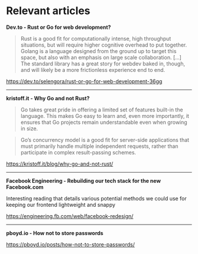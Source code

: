 # Relevant articles

**Dev.to - Rust or Go for web development?**

> Rust is a good fit for computationally intense, high throughput situations, but will require higher cognitive overhead to put together. Golang is a language designed from the ground up to target this space, but also with an emphasis on large scale collaboration. [...] The standard library has a great story for webdev baked in, though, and will likely be a more frictionless experience end to end.

https://dev.to/selengora/rust-or-go-for-web-development-36gg

___

**kristoff.it - Why Go and not Rust?**

> Go takes great pride in offering a limited set of features built-in the language. This makes Go easy to learn and, even more importantly, it ensures that Go projects remain understandable even when growing in size.

> Go’s concurrency model is a good fit for server-side applications that must primarily handle multiple independent requests, rather than participate in complex result-passing schemes.

https://kristoff.it/blog/why-go-and-not-rust/

___

**Facebook Engineering - Rebuilding our tech stack for the new Facebook.com**

Interesting reading that details various potential methods we could use for keeping our frontend lightweight and snappy

https://engineering.fb.com/web/facebook-redesign/

___

**pboyd.io - How not to store passwords**

https://pboyd.io/posts/how-not-to-store-passwords/
